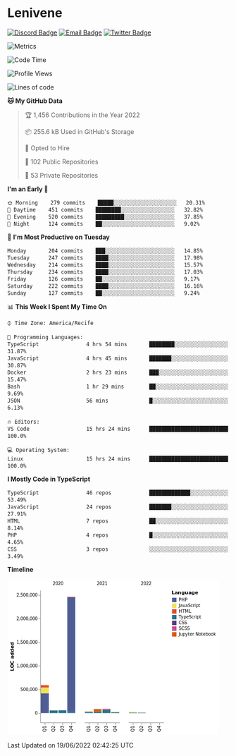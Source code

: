 # Lenivene

[![Discord Badge](https://img.shields.io/badge/-Lenivene%230715-black?style=flat-square&logo=Discord&logoColor=white)](http://discord.com/)
[![Email Badge](https://img.shields.io/badge/-lenivene@msn.com-black?style=flat-square&logo=Gmail&logoColor=white&link=mailto:lenivene@msn.com)](mailto:lenivene@msn.com)
[![Twitter Badge](https://img.shields.io/badge/-@enevinel-black?style=flat-square&logo=twitter&logoColor=white&link=https://twitter.com/enevinel)](https://twitter.com/enevinel)

<!-- https://github-readme-stats.vercel.app/api?username=lenivene&show_icons=true -->

<img src="https://metrics.lecoq.io/lenivene?template=classic&config.timezone=America%2FRecife" alt="Metrics" />

<!--START_SECTION:waka-->
![Code Time](http://img.shields.io/badge/Code%20Time-257%20hrs%2026%20mins-blue)

![Profile Views](http://img.shields.io/badge/Profile%20Views-0-blue)

![Lines of code](https://img.shields.io/badge/From%20Hello%20World%20I%27ve%20Written-3%20Million%20lines%20of%20code-blue)

**🐱 My GitHub Data** 

> 🏆 1,456 Contributions in the Year 2022
 > 
> 📦 255.6 kB Used in GitHub's Storage 
 > 
> 💼 Opted to Hire
 > 
> 📜 102 Public Repositories 
 > 
> 🔑 53 Private Repositories  
 > 
**I'm an Early 🐤** 

```text
🌞 Morning    279 commits    █████░░░░░░░░░░░░░░░░░░░░   20.31% 
🌆 Daytime    451 commits    ████████░░░░░░░░░░░░░░░░░   32.82% 
🌃 Evening    520 commits    █████████░░░░░░░░░░░░░░░░   37.85% 
🌙 Night      124 commits    ██░░░░░░░░░░░░░░░░░░░░░░░   9.02%

```
📅 **I'm Most Productive on Tuesday** 

```text
Monday       204 commits    ███░░░░░░░░░░░░░░░░░░░░░░   14.85% 
Tuesday      247 commits    ████░░░░░░░░░░░░░░░░░░░░░   17.98% 
Wednesday    214 commits    ████░░░░░░░░░░░░░░░░░░░░░   15.57% 
Thursday     234 commits    ████░░░░░░░░░░░░░░░░░░░░░   17.03% 
Friday       126 commits    ██░░░░░░░░░░░░░░░░░░░░░░░   9.17% 
Saturday     222 commits    ████░░░░░░░░░░░░░░░░░░░░░   16.16% 
Sunday       127 commits    ██░░░░░░░░░░░░░░░░░░░░░░░   9.24%

```


📊 **This Week I Spent My Time On** 

```text
⌚︎ Time Zone: America/Recife

💬 Programming Languages: 
TypeScript               4 hrs 54 mins       ████████░░░░░░░░░░░░░░░░░   31.87% 
JavaScript               4 hrs 45 mins       ███████░░░░░░░░░░░░░░░░░░   30.87% 
Docker                   2 hrs 23 mins       ███░░░░░░░░░░░░░░░░░░░░░░   15.47% 
Bash                     1 hr 29 mins        ██░░░░░░░░░░░░░░░░░░░░░░░   9.69% 
JSON                     56 mins             █░░░░░░░░░░░░░░░░░░░░░░░░   6.13%

🔥 Editors: 
VS Code                  15 hrs 24 mins      █████████████████████████   100.0%

💻 Operating System: 
Linux                    15 hrs 24 mins      █████████████████████████   100.0%

```

**I Mostly Code in TypeScript** 

```text
TypeScript               46 repos            █████████████░░░░░░░░░░░░   53.49% 
JavaScript               24 repos            ███████░░░░░░░░░░░░░░░░░░   27.91% 
HTML                     7 repos             ██░░░░░░░░░░░░░░░░░░░░░░░   8.14% 
PHP                      4 repos             █░░░░░░░░░░░░░░░░░░░░░░░░   4.65% 
CSS                      3 repos             ░░░░░░░░░░░░░░░░░░░░░░░░░   3.49%

```


**Timeline**

![Chart not found](https://raw.githubusercontent.com/lenivene/lenivene/master/charts/bar_graph.png) 


 Last Updated on 19/06/2022 02:42:25 UTC
<!--END_SECTION:waka-->